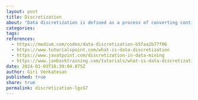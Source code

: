```yaml
---
layout: post
title: Discretization
about: "Data discretization is defined as a process of converting continuous data attribute values into a finite set of intervals with minimal loss of information and associating with each interval some specific data value or conceptual labels."
categories:
tags:
references:
  - https://medium.com/codex/data-discretization-b5faa2b77f06
  - https://www.tutorialspoint.com/what-is-data-discretization
  - https://www.javatpoint.com/discretization-in-data-mining
  - https://www.janbasktraining.com/tutorials/what-is-data-discretization
date: 2024-01-03T16:39:04.875Z
author: Giri Venkatesan
published: true
share: true
permalink: discretization-lgcG7
---
```

